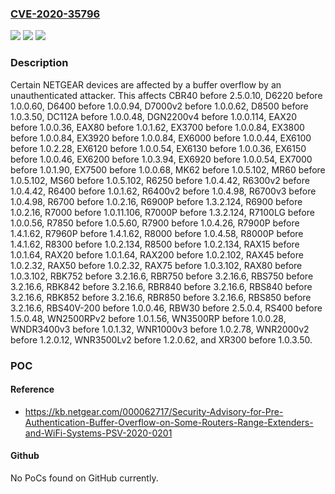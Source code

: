 ### [CVE-2020-35796](https://cve.mitre.org/cgi-bin/cvename.cgi?name=CVE-2020-35796)
![](https://img.shields.io/static/v1?label=Product&message=n%2Fa&color=blue)
![](https://img.shields.io/static/v1?label=Version&message=n%2Fa&color=blue)
![](https://img.shields.io/static/v1?label=Vulnerability&message=n%2Fa&color=brighgreen)

### Description

Certain NETGEAR devices are affected by a buffer overflow by an unauthenticated attacker. This affects CBR40 before 2.5.0.10, D6220 before 1.0.0.60, D6400 before 1.0.0.94, D7000v2 before 1.0.0.62, D8500 before 1.0.3.50, DC112A before 1.0.0.48, DGN2200v4 before 1.0.0.114, EAX20 before 1.0.0.36, EAX80 before 1.0.1.62, EX3700 before 1.0.0.84, EX3800 before 1.0.0.84, EX3920 before 1.0.0.84, EX6000 before 1.0.0.44, EX6100 before 1.0.2.28, EX6120 before 1.0.0.54, EX6130 before 1.0.0.36, EX6150 before 1.0.0.46, EX6200 before 1.0.3.94, EX6920 before 1.0.0.54, EX7000 before 1.0.1.90, EX7500 before 1.0.0.68, MK62 before 1.0.5.102, MR60 before 1.0.5.102, MS60 before 1.0.5.102, R6250 before 1.0.4.42, R6300v2 before 1.0.4.42, R6400 before 1.0.1.62, R6400v2 before 1.0.4.98, R6700v3 before 1.0.4.98, R6700 before 1.0.2.16, R6900P before 1.3.2.124, R6900 before 1.0.2.16, R7000 before 1.0.11.106, R7000P before 1.3.2.124, R7100LG before 1.0.0.56, R7850 before 1.0.5.60, R7900 before 1.0.4.26, R7900P before 1.4.1.62, R7960P before 1.4.1.62, R8000 before 1.0.4.58, R8000P before 1.4.1.62, R8300 before 1.0.2.134, R8500 before 1.0.2.134, RAX15 before 1.0.1.64, RAX20 before 1.0.1.64, RAX200 before 1.0.2.102, RAX45 before 1.0.2.32, RAX50 before 1.0.2.32, RAX75 before 1.0.3.102, RAX80 before 1.0.3.102, RBK752 before 3.2.16.6, RBR750 before 3.2.16.6, RBS750 before 3.2.16.6, RBK842 before 3.2.16.6, RBR840 before 3.2.16.6, RBS840 before 3.2.16.6, RBK852 before 3.2.16.6, RBR850 before 3.2.16.6, RBS850 before 3.2.16.6, RBS40V-200 before 1.0.0.46, RBW30 before 2.5.0.4, RS400 before 1.5.0.48, WN2500RPv2 before 1.0.1.56, WN3500RP before 1.0.0.28, WNDR3400v3 before 1.0.1.32, WNR1000v3 before 1.0.2.78, WNR2000v2 before 1.2.0.12, WNR3500Lv2 before 1.2.0.62, and XR300 before 1.0.3.50.

### POC

#### Reference
- https://kb.netgear.com/000062717/Security-Advisory-for-Pre-Authentication-Buffer-Overflow-on-Some-Routers-Range-Extenders-and-WiFi-Systems-PSV-2020-0201

#### Github
No PoCs found on GitHub currently.

